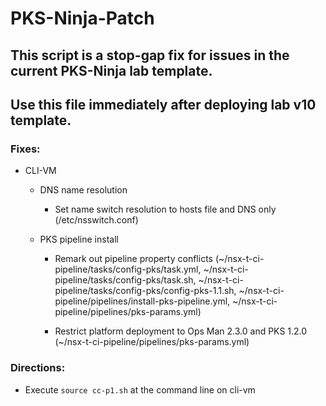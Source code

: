 # PKS-Ninja-Patch

## This script is a stop-gap fix for issues in the current PKS-Ninja lab template.

## Use this file immediately after deploying lab v10 template.

### Fixes:

- CLI-VM
  - DNS name resolution
    - Set name switch resolution to hosts file and DNS only (/etc/nsswitch.conf)
    
  - PKS pipeline install
    - Remark out pipeline property conflicts (~/nsx-t-ci-pipeline/tasks/config-pks/task.yml, ~/nsx-t-ci-pipeline/tasks/config-pks/task.sh, ~/nsx-t-ci-pipeline/tasks/config-pks/config-pks-1.1.sh, ~/nsx-t-ci-pipeline/pipelines/install-pks-pipeline.yml, ~/nsx-t-ci-pipeline/pipelines/pks-params.yml)

    - Restrict platform deployment to Ops Man 2.3.0 and PKS 1.2.0 (~/nsx-t-ci-pipeline/pipelines/pks-params.yml)
    
### Directions:

- Execute `source cc-p1.sh` at the command line on cli-vm
